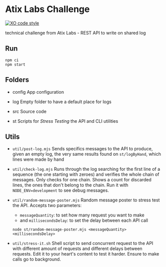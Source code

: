 # Atix Labs Challenge

[![XO code style](https://img.shields.io/badge/code_style-XO-5ed9c7.svg)](https://github.com/xojs/xo)

technical challenge from Atix Labs - REST API to write on shared log

## Run

```
npm ci
npm start
```

## Folders

- config
  App configuration

- log
  Empty folder to have a default place for logs

- src
  Source code

- st
  Scripts for _Stress Testing_ the API and CLI utilities

## Utils

- `util/post-log.mjs`
  Sends specifics messages to the API to produce, given an empty log, the very
  same results found on `st/logByHand`, which lines were made by hand

- `util/check-log.mjs`
  Runs through the log searching for the first line of a sequence (the one
  starting with zeroes) and verifies the whole chain of messages. Only checks
  for one chain. Shows a count for discarded lines, the ones that don't belong
  to the chain. Run it with `NODE_ENV=development` to see debug messages.

- `util/random-message-poster.mjs`
  Random message poster to stress test the API. Accepts two parameters:
  - `messageQuantity`: to set how many request you want to make
  - and `millisecondsDelay`: to set the delay between each API call

  ```
  node st/random-message-poster.mjs <messageQuantity> <millisecondsDelay>
  ```
- `util/stress-it.sh`
  Shell script to send concurrent request to the API with different amount of
  requests and different delays between requests. Edit it to your heart's
  content to test it harder. Ensure to make calls go to background.
